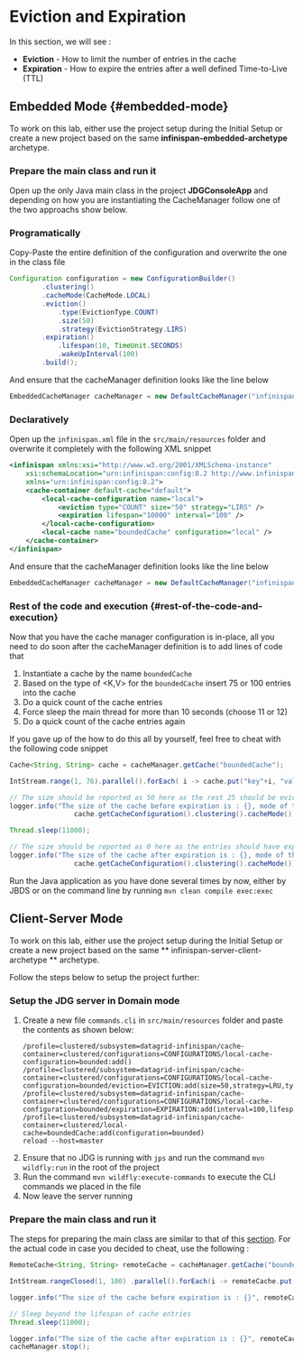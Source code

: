 # Eviction and Expiration

In this section, we will see :

* **Eviction** - How to limit the number of entries in the cache 
* **Expiration** - How to expire the entries after a well defined Time-to-Live \(TTL\)

## Embedded Mode {#embedded-mode}

To work on this lab, either use the project setup during the Initial Setup or create a new project based on the same **infinispan-embedded-archetype** archetype.

### Prepare the main class and run it

Open up the only Java main class in the project **JDGConsoleApp** and depending on how you are instantiating the CacheManager follow one of the two approachs show below.

### Programatically

Copy-Paste the entire definition of the configuration and overwrite the one in the class file

```java
Configuration configuration = new ConfigurationBuilder()
        .clustering()
        .cacheMode(CacheMode.LOCAL)
        .eviction()
            .type(EvictionType.COUNT)
            .size(50)
            .strategy(EvictionStrategy.LIRS)
        .expiration()
            .lifespan(10, TimeUnit.SECONDS)
            .wakeUpInterval(100)
        .build();
```

And ensure that the cacheManager definition looks like the line below

```java
EmbeddedCacheManager cacheManager = new DefaultCacheManager("infinispan.xml");
```

### Declaratively

Open up the `infinispan.xml` file in the `src/main/resources` folder and overwrite it completely with the following XML snippet

```xml
<infinispan xmlns:xsi="http://www.w3.org/2001/XMLSchema-instance"
    xsi:schemaLocation="urn:infinispan:config:8.2 http://www.infinispan.org/schemas/infinispan-config-8.2.xsd"
    xmlns="urn:infinispan:config:8.2">
    <cache-container default-cache="default">
        <local-cache-configuration name="local">
            <eviction type="COUNT" size="50" strategy="LIRS" />
            <expiration lifespan="10000" interval="100" />
        </local-cache-configuration>
        <local-cache name="boundedCache" configuration="local" />
    </cache-container>
</infinispan>
```

And ensure that the cacheManager definition looks like the line below

```java
EmbeddedCacheManager cacheManager = new DefaultCacheManager("infinispan.xml");
```

### Rest of the code and execution {#rest-of-the-code-and-execution}

Now that you have the cache manager configuration is in-place, all you need to do soon after the cacheManager definition is to add lines of code that

1. Instantiate a cache by the name `boundedCache`
2. Based on the type of &lt;K,V&gt; for the `boundedCache` insert 75 or 100 entries into the cache
3. Do a quick count of the cache entries
4. Force sleep the main thread for more than 10 seconds \(choose 11 or 12\)
5. Do a quick count of the cache entries again 

If you gave up of the how to do this all by yourself, feel free to cheat with the following code snippet

```java
Cache<String, String> cache = cacheManager.getCache("boundedCache");

IntStream.range(1, 76).parallel().forEach( i -> cache.put("key"+i, "value"+i));

// The size should be reported as 50 here as the rest 25 should be evicted out
logger.info("The size of the cache before expiration is : {}, mode of the cache is : {} ", cache.size(),
                cache.getCacheConfiguration().clustering().cacheMode());

Thread.sleep(11000);

// The size should be reported as 0 here as the entries should have expired by now
logger.info("The size of the cache after expiration is : {}, mode of the cache is : {} ", cache.size(),
                cache.getCacheConfiguration().clustering().cacheMode());
```

Run the Java application as you have done several times by now, either by JBDS or on the command line by running `mvn clean compile exec:exec`

## Client-Server Mode

To work on this lab, either use the project setup during the Initial Setup or create a new project based on the same ** infinispan-server-client-archetype ** archetype.

Follow the steps below to setup the project further:

### Setup the JDG server in Domain mode

1. Create a new file `commands.cli` in `src/main/resources` folder and paste the contents as shown below:
   ```
   /profile=clustered/subsystem=datagrid-infinispan/cache-container=clustered/configurations=CONFIGURATIONS/local-cache-configuration=bounded:add()
   /profile=clustered/subsystem=datagrid-infinispan/cache-container=clustered/configurations=CONFIGURATIONS/local-cache-configuration=bounded/eviction=EVICTION:add(size=50,strategy=LRU,type=COUNT)
   /profile=clustered/subsystem=datagrid-infinispan/cache-container=clustered/configurations=CONFIGURATIONS/local-cache-configuration=bounded/expiration=EXPIRATION:add(interval=100,lifespan=10000)
   /profile=clustered/subsystem=datagrid-infinispan/cache-container=clustered/local-cache=boundedCache:add(configuration=bounded)
   reload --host=master
   ```
2. Ensure that no JDG is running with `jps` and run the command `mvn wildfly:run` in the root of the project
3. Run the command `mvn wildfly:execute-commands` to execute the CLI commands we placed in the file
4. Now leave the server running

### Prepare the main class and run it

The steps for preparing the main class are similar to that of this [section](/eviction-and-expiration.md#rest-of-the-code-and-execution). For the actual code in case you decided to cheat, use the following :

```java
RemoteCache<String, String> remoteCache = cacheManager.getCache("boundedCache");

IntStream.rangeClosed(1, 100) .parallel().forEach(i -> remoteCache.put("key" + i, "value" + i));

logger.info("The size of the cache before expiration is : {}", remoteCache.size());

// Sleep beyond the lifespan of cache entries
Thread.sleep(11000);

logger.info("The size of the cache after expiration is : {}", remoteCache.size());
cacheManager.stop();
```




